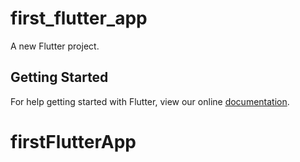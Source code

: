 # first_flutter_app

A new Flutter project.

## Getting Started

For help getting started with Flutter, view our online
[documentation](https://flutter.io/).
# firstFlutterApp
